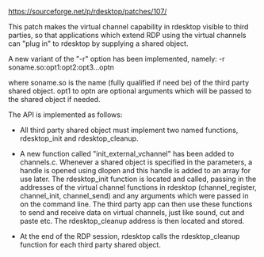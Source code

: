 https://sourceforge.net/p/rdesktop/patches/107/

This patch makes the virtual channel capability in
rdesktop visible to third parties, so that applications
which extend RDP using the virtual channels can "plug
in" to rdesktop by supplying a shared object.

A new variant of the "-r" option has been implemented,
namely:
-r soname.so:opt1:opt2:opt3...optn

where soname.so is the name (fully qualified if need
be) of the third party shared object. opt1 to optn are
optional arguments which will be passed to the shared
object if needed.

The API is implemented as follows:

* All third party shared object must implement two
named functions, rdesktop_init and rdesktop_cleanup.

* A new function called "init_external_vchannel" has
been added to channels.c. Whenever a shared object is
specified in the parameters, a handle is opened using
dlopen and this handle is added to an array for use
later. The rdesktop_init function is located and
called, passing in the addresses of the virtual channel
functions in rdesktop (channel_register, channel_init,
channel_send) and any arguments which were passed in on
the command line. The third party app can then use
these functions to send and receive data on virtual
channels, just like sound, cut and paste etc. The
rdesktop_cleanup address is then located and stored.

* At the end of the RDP session, rdesktop calls the
rdesktop_cleanup function for each third party shared
object.

